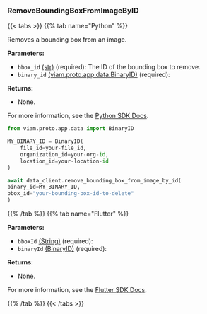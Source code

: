 ### RemoveBoundingBoxFromImageByID

{{< tabs >}}
{{% tab name="Python" %}}

Removes a bounding box from an image.

**Parameters:**

- `bbox_id` [(str)](https://docs.python.org/3/library/stdtypes.html#text-sequence-type-str) (required): The ID of the bounding box to remove.
- `binary_id` [(viam.proto.app.data.BinaryID)](https://python.viam.dev/autoapi/viam/proto/app/data/index.html#viam.proto.app.data.BinaryID) (required):

**Returns:**

- None.

For more information, see the [Python SDK Docs](https://python.viam.dev/autoapi/viam/app/data_client/index.html#viam.app.data_client.DataClient.remove_bounding_box_from_image_by_id).

``` python {class="line-numbers linkable-line-numbers"}
from viam.proto.app.data import BinaryID

MY_BINARY_ID = BinaryID(
    file_id=your-file_id,
    organization_id=your-org-id,
    location_id=your-location-id
)

await data_client.remove_bounding_box_from_image_by_id(
binary_id=MY_BINARY_ID,
bbox_id="your-bounding-box-id-to-delete"
)
```

{{% /tab %}}
{{% tab name="Flutter" %}}

**Parameters:**

- `bboxId` [(String)](https://api.flutter.dev/flutter/dart-core/String-class.html) (required):
- `binaryId` [(BinaryID)](https://flutter.viam.dev/viam_protos.app.data/BinaryID-class.html) (required):

**Returns:**

- None.

For more information, see the [Flutter SDK Docs](https://flutter.viam.dev/viam_protos.app.data/DataServiceClient/removeBoundingBoxFromImageByID.html).

{{% /tab %}}
{{< /tabs >}}
